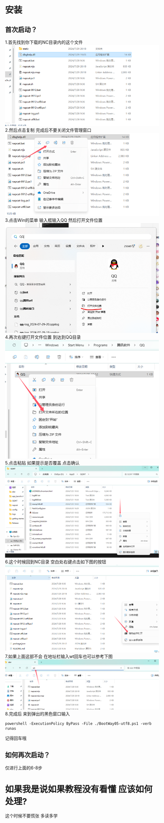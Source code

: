 # 安装
## 首次启动？
1.首先找到你下载的NC目录内的这个文件 
![alt text](../../asset/img/getting-started/nc051.png)
2.然后点击复制 完成后不要关闭文件管理窗口
![alt text](../../asset/img/getting-started/nc054.png)
3.点击Win的菜单 输入框输入QQ 然后打开文件位置
![alt text](../../asset/img/getting-started/nc052.png)
4.再次右键打开文件位置 到达到QQ目录
![alt text](../../asset/img/getting-started/nc053.png)
5.点击粘贴 如果提示是否覆盖 点击确认
![alt text](../../asset/img/getting-started/nc055.png)
6.这个时候回到NC目录 空白处右键点击如下图的按钮
![alt text](../../asset/img/getting-started/nc056.png)
7.如果上面这部不会 在地址栏输入wt回车也可以参考下图
![alt text](../../asset/img/getting-started/nc057.png)
8.完成后 来到弹出的黑色窗口输入
```
powershell -ExecutionPolicy ByPass -File ./BootWay05-utf8.ps1 -verb runas
```
记得回车哦

## 如何再次启动？
仅进行上面的6-8步

# 如果我是说如果教程没有看懂 应该如何处理?
这个时候不要慌张 多读多学